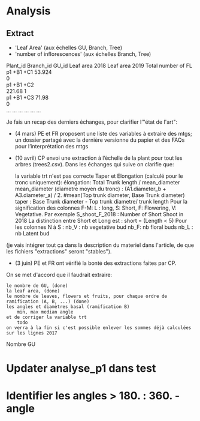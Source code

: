 # Analysis

## Extract
- 'Leaf Area' (aux échelles GU, Branch, Tree) 
-  'number of inflorescences' (aux échelles Branch, Tree)

Plant_id 	Branch_id 	GU_id 	Leaf area 2018 	Leaf area 2019 	Total number of FL
p1 	 +B1 	 +C1 	53.924 	
	0 	
p1 	 +B1 	 +C2 	
	221.68 	1 	
p1 	 +B1 	 +C3 	71.98 	
	0 	
… 	… 	… 	… 	… 	… 	

	
	
	
	
	
	

Je fais un recap des derniers échanges, pour clarifier l’"état de l'art":

- (4 mars) PE et FR proposent une liste des variables à extraire des mtgs; un dossier partagé avec la dernière versionne du papier et des FAQs pour l’interprétation des mtgs

- (10 avril) CP envoi une extraction à l’échelle de la plant pour tout les arbres (trees2.csv).
Dans les échanges qui suive on clarifie que:

    la variable trt n'est pas correcte
    Taper et Elongation (calculé pour le tronc uniquement):
    élongation: Total Trunk length / mean_diameter
    mean_diameter (diametre moyen du tronc) : (A1.diameter_b + A3.diameter_a) / 2. #mean(Top trunk  diameter, Base Trunk diameter)
    taper : Base Trunk diameter - Top trunk  diametre/ trunk length
    Pour la signification des colonnes F-M: L : long, S: Short, F: Flowering, V: Vegetative. Par exemple S_shoot_F_2018 : Number of Short Shoot in 2018
    La distinction entre Short et Long est : short = (Length < 5)
    Pour les colonnes N à S :
    nb_V : nb vegetative bud
    nb_F: nb floral buds
    nb_L : nb Latent bud

(je vais intégrer tout ça dans la description du materiel dans l'article, de que les fichiers "extractions" seront "stables").

- (3 juin) PE et FR ont vérifié la bonté des extractions faites par CP.

On se met d'accord que il faudrait extraire:

    le nombre de GU, (done)
	la leaf area, (done)
	le nombre de leaves, flowers et fruits, pour chaque ordre de ramification (A, B, ...) (done)
    les angles et diamètres basal (ramification B)
		min, max median angle
    et de corriger la variable trt
		todo
    on verra à la fin si c'est possible enlever les sommes déjà calculées sur les lignes 2017


Nombre GU


# Updater analyse_p1 dans test
#

# Identifier les angles > 180. : 360. - angle